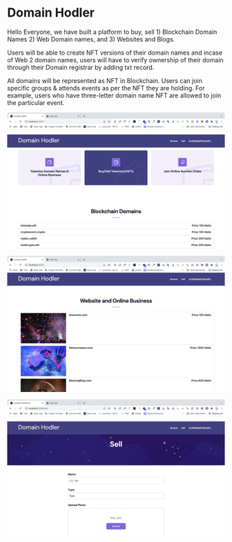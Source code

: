 # Domain Hodler

Hello Everyone, we have built a platform to buy, sell 1) Blockchain Domain Names 2) Web Domain names, and 3) Websites and Blogs.

Users will be able to create NFT versions of their domain names and incase of Web 2 domain names, users will have to verify ownership of their domain through their Domain registrar by adding txt record.

All domains will be represented as NFT in Blockchain. Users can join specific groups & attends events as per the NFT they are holding. For example, users who have three-letter domain name NFT are allowed to join the particular event.

![Home](home1.png)


![Home](home2.png)


![Sell](sell.png)